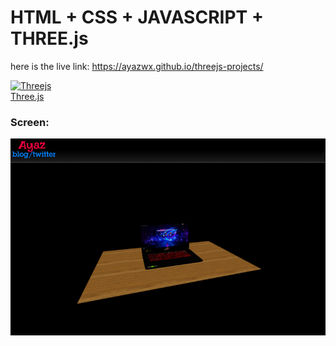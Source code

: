 # HTML + CSS + JAVASCRIPT + THREE.js

here is the live link:
https://ayazwx.github.io/threejs-projects/

<a href="https://threejs.org">
<img src="https://skillicons.dev/icons?i=threejs" alt="Threejs" /><br/>
Three.js
</a>

### Screen:

<a href="https://ayazwx.github.io/threejs-projects/">

![img](/assets/screen.png)

</a>
